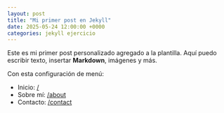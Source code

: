```yaml
---
layout: post
title: "Mi primer post en Jekyll"
date: 2025-05-24 12:00:00 +0000
categories: jekyll ejercicio
---
```

Este es mi primer post personalizado agregado a la plantilla.
Aquí puedo escribir texto, insertar **Markdown**, imágenes y más.

Con esta configuración de menú:

- Inicio: [/](/)
- Sobre mí: [/about](/about)
- Contacto: [/contact](/contact)